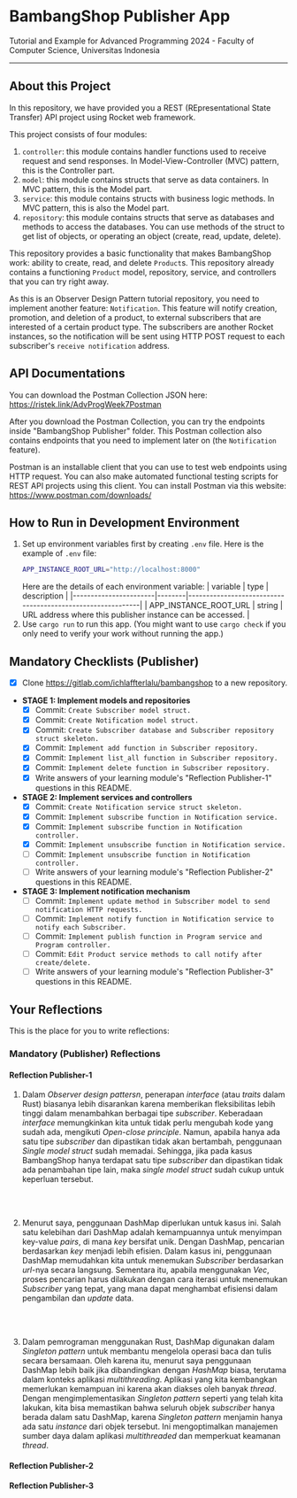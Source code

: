 # BambangShop Publisher App
Tutorial and Example for Advanced Programming 2024 - Faculty of Computer Science, Universitas Indonesia

---

## About this Project
In this repository, we have provided you a REST (REpresentational State Transfer) API project using Rocket web framework.

This project consists of four modules:
1.  `controller`: this module contains handler functions used to receive request and send responses.
    In Model-View-Controller (MVC) pattern, this is the Controller part.
2.  `model`: this module contains structs that serve as data containers.
    In MVC pattern, this is the Model part.
3.  `service`: this module contains structs with business logic methods.
    In MVC pattern, this is also the Model part.
4.  `repository`: this module contains structs that serve as databases and methods to access the databases.
    You can use methods of the struct to get list of objects, or operating an object (create, read, update, delete).

This repository provides a basic functionality that makes BambangShop work: ability to create, read, and delete `Product`s.
This repository already contains a functioning `Product` model, repository, service, and controllers that you can try right away.

As this is an Observer Design Pattern tutorial repository, you need to implement another feature: `Notification`.
This feature will notify creation, promotion, and deletion of a product, to external subscribers that are interested of a certain product type.
The subscribers are another Rocket instances, so the notification will be sent using HTTP POST request to each subscriber's `receive notification` address.

## API Documentations

You can download the Postman Collection JSON here: https://ristek.link/AdvProgWeek7Postman

After you download the Postman Collection, you can try the endpoints inside "BambangShop Publisher" folder.
This Postman collection also contains endpoints that you need to implement later on (the `Notification` feature).

Postman is an installable client that you can use to test web endpoints using HTTP request.
You can also make automated functional testing scripts for REST API projects using this client.
You can install Postman via this website: https://www.postman.com/downloads/

## How to Run in Development Environment
1.  Set up environment variables first by creating `.env` file.
    Here is the example of `.env` file:
    ```bash
    APP_INSTANCE_ROOT_URL="http://localhost:8000"
    ```
    Here are the details of each environment variable:
    | variable              | type   | description                                                |
    |-----------------------|--------|------------------------------------------------------------|
    | APP_INSTANCE_ROOT_URL | string | URL address where this publisher instance can be accessed. |
2.  Use `cargo run` to run this app.
    (You might want to use `cargo check` if you only need to verify your work without running the app.)

## Mandatory Checklists (Publisher)
-   [x] Clone https://gitlab.com/ichlaffterlalu/bambangshop to a new repository.
-   **STAGE 1: Implement models and repositories**
    -   [x] Commit: `Create Subscriber model struct.`
    -   [x] Commit: `Create Notification model struct.`
    -   [x] Commit: `Create Subscriber database and Subscriber repository struct skeleton.`
    -   [x] Commit: `Implement add function in Subscriber repository.`
    -   [x] Commit: `Implement list_all function in Subscriber repository.`
    -   [x] Commit: `Implement delete function in Subscriber repository.`
    -   [x] Write answers of your learning module's "Reflection Publisher-1" questions in this README.
-   **STAGE 2: Implement services and controllers**
    -   [x] Commit: `Create Notification service struct skeleton.`
    -   [x] Commit: `Implement subscribe function in Notification service.`
    -   [x] Commit: `Implement subscribe function in Notification controller.`
    -   [x] Commit: `Implement unsubscribe function in Notification service.`
    -   [ ] Commit: `Implement unsubscribe function in Notification controller.`
    -   [ ] Write answers of your learning module's "Reflection Publisher-2" questions in this README.
-   **STAGE 3: Implement notification mechanism**
    -   [ ] Commit: `Implement update method in Subscriber model to send notification HTTP requests.`
    -   [ ] Commit: `Implement notify function in Notification service to notify each Subscriber.`
    -   [ ] Commit: `Implement publish function in Program service and Program controller.`
    -   [ ] Commit: `Edit Product service methods to call notify after create/delete.`
    -   [ ] Write answers of your learning module's "Reflection Publisher-3" questions in this README.

## Your Reflections
This is the place for you to write reflections:

### Mandatory (Publisher) Reflections

#### Reflection Publisher-1
1. Dalam *Observer design pattersn*, penerapan *interface* (atau *traits* dalam Rust) biasanya lebih disarankan karena memberikan fleksibilitas lebih tinggi dalam menambahkan berbagai tipe *subscriber*. Keberadaan *interface* memungkinkan kita untuk tidak perlu mengubah kode yang sudah ada, mengikuti *Open-close principle*. Namun, apabila hanya ada satu tipe *subscriber* dan dipastikan tidak akan bertambah, penggunaan *Single model struct* sudah memadai. Sehingga, jika pada kasus BambangShop hanya terdapat satu tipe *subscriber* dan dipastikan tidak ada penambahan tipe lain, maka *single model struct* sudah cukup untuk keperluan tersebut.
<br>
<br>

2. Menurut saya, penggunaan DashMap diperlukan untuk kasus ini. Salah satu kelebihan dari DashMap adalah kemampuannya untuk menyimpan key-value *pairs*, di mana *key* bersifat unik. Dengan DashMap, pencarian berdasarkan *key* menjadi lebih efisien. Dalam kasus ini, penggunaan DashMap memudahkan kita untuk menemukan *Subscriber* berdasarkan *url*-nya secara langsung. Sementara itu, apabila menggunakan *Vec*, proses pencarian harus dilakukan dengan cara iterasi untuk menemukan *Subscriber* yang tepat, yang mana dapat menghambat efisiensi dalam pengambilan dan *update* data.
<br>
<br>

3. Dalam pemrograman menggunakan Rust, DashMap digunakan dalam *Singleton pattern* untuk membantu mengelola operasi baca dan tulis secara bersamaan. Oleh karena itu, menurut saya penggunaan DashMap lebih baik jika dibandingkan dengan *HashMap* biasa, terutama dalam konteks aplikasi *multithreading*. Aplikasi yang kita kembangkan memerlukan kemampuan ini karena akan diakses oleh banyak *thread*. Dengan mengimplementasikan *Singleton pattern* seperti yang telah kita lakukan, kita bisa memastikan bahwa seluruh objek *subscriber* hanya berada dalam satu DashMap, karena *Singleton pattern* menjamin hanya ada satu *instance* dari objek tersebut. Ini mengoptimalkan manajemen sumber daya dalam aplikasi *multithreaded* dan memperkuat keamanan *thread*.

#### Reflection Publisher-2

#### Reflection Publisher-3
